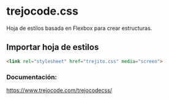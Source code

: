# trejocode.css
Hoja de estilos basada en Flexbox para crear estructuras.

## Importar hoja de estilos

```HTML
<link rel="stylesheet" href="trejito.css" media="screen">
```

### Documentación:

https://www.trejocode.com/trejocodecss/

